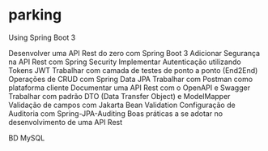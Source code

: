 # parking
Using Spring Boot 3

Desenvolver uma API Rest do zero com Spring Boot 3
Adicionar Segurança na API Rest com Spring Security
Implementar Autenticação utilizando Tokens JWT
Trabalhar com camada de testes de ponto a ponto (End2End)
Operações de CRUD com Spring Data JPA
Trabalhar com Postman como plataforma cliente
Documentar uma API Rest com o OpenAPI e Swagger
Trabalhar com padrão DTO (Data Transfer Object) e ModelMapper
Validação de campos com Jakarta Bean Validation
Configuração de Auditoria com Spring-JPA-Auditing
Boas práticas a se adotar no desenvolvimento de uma API Rest


BD MySQL
